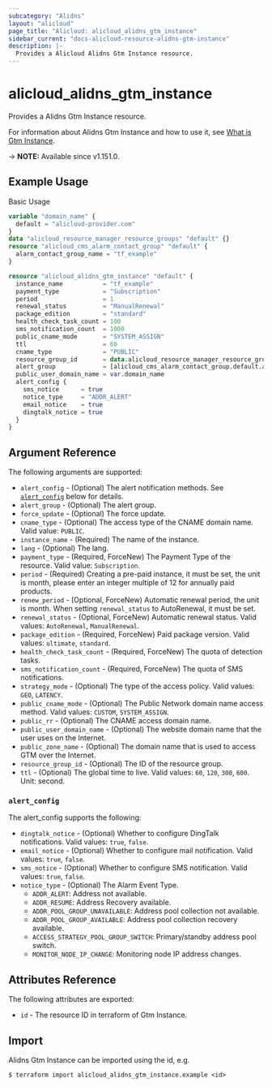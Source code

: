 ```yaml
---
subcategory: "Alidns"
layout: "alicloud"
page_title: "Alicloud: alicloud_alidns_gtm_instance"
sidebar_current: "docs-alicloud-resource-alidns-gtm-instance"
description: |-
  Provides a Alicloud Alidns Gtm Instance resource.
---
```


# alicloud_alidns_gtm_instance

Provides a Alidns Gtm Instance resource.

For information about Alidns Gtm Instance and how to use it, see [What is Gtm Instance](https://www.alibabacloud.com/help/en/doc-detail/204852.html).

-> **NOTE:** Available since v1.151.0.

## Example Usage

Basic Usage

```terraform
variable "domain_name" {
  default = "alicloud-provider.com"
}
data "alicloud_resource_manager_resource_groups" "default" {}
resource "alicloud_cms_alarm_contact_group" "default" {
  alarm_contact_group_name = "tf_example"
}

resource "alicloud_alidns_gtm_instance" "default" {
  instance_name           = "tf_example"
  payment_type            = "Subscription"
  period                  = 1
  renewal_status          = "ManualRenewal"
  package_edition         = "standard"
  health_check_task_count = 100
  sms_notification_count  = 1000
  public_cname_mode       = "SYSTEM_ASSIGN"
  ttl                     = 60
  cname_type              = "PUBLIC"
  resource_group_id       = data.alicloud_resource_manager_resource_groups.default.groups.0.id
  alert_group             = [alicloud_cms_alarm_contact_group.default.alarm_contact_group_name]
  public_user_domain_name = var.domain_name
  alert_config {
    sms_notice      = true
    notice_type     = "ADDR_ALERT"
    email_notice    = true
    dingtalk_notice = true
  }
}
```

## Argument Reference

The following arguments are supported:

* `alert_config` - (Optional) The alert notification methods. See [`alert_config`](#alert_config) below for details.
* `alert_group` - (Optional) The alert group.
* `force_update` - (Optional) The force update.
* `cname_type` - (Optional) The access type of the CNAME domain name. Valid value: `PUBLIC`.
* `instance_name` - (Required) The name of the instance.
* `lang` - (Optional) The lang.
* `payment_type` - (Required, ForceNew) The Payment Type of the resource. Valid value: `Subscription`.
* `period` - (Required) Creating a pre-paid instance, it must be set, the unit is month, please enter an integer multiple of 12 for annually paid products.
* `renew_period` - (Optional, ForceNew) Automatic renewal period, the unit is month. When setting `renewal_status` to AutoRenewal, it must be set.
* `renewal_status` - (Optional, ForceNew) Automatic renewal status. Valid values: `AutoRenewal`, `ManualRenewal`.
* `package_edition` - (Required, ForceNew) Paid package version. Valid values: `ultimate`, `standard`.
* `health_check_task_count` - (Required, ForceNew) The quota of detection tasks.
* `sms_notification_count` - (Required, ForceNew) The quota of SMS notifications.
* `strategy_mode` - (Optional) The type of the access policy. Valid values: `GEO`, `LATENCY`.
* `public_cname_mode` - (Optional) The Public Network domain name access method. Valid values: `CUSTOM`, `SYSTEM_ASSIGN`.
* `public_rr` - (Optional) The CNAME access domain name.
* `public_user_domain_name` - (Optional) The website domain name that the user uses on the Internet.
* `public_zone_name` - (Optional) The domain name that is used to access GTM over the Internet.
* `resource_group_id` - (Optional) The ID of the resource group.
* `ttl` - (Optional) The global time to live. Valid values: `60`, `120`, `300`, `600`. Unit: second.

### `alert_config`

The alert_config supports the following: 

* `dingtalk_notice` - (Optional) Whether to configure DingTalk notifications. Valid values: `true`, `false`.
* `email_notice` - (Optional) Whether to configure mail notification. Valid values: `true`, `false`.
* `sms_notice` - (Optional) Whether to configure SMS notification. Valid values: `true`, `false`.
* `notice_type` - (Optional) The Alarm Event Type.
  - `ADDR_ALERT`: Address not available.
  - `ADDR_RESUME`: Address Recovery available.
  - `ADDR_POOL_GROUP_UNAVAILABLE`: Address pool collection not available.
  - `ADDR_POOL_GROUP_AVAILABLE`: Address pool collection recovery available.
  - `ACCESS_STRATEGY_POOL_GROUP_SWITCH`: Primary/standby address pool switch.
  - `MONITOR_NODE_IP_CHANGE`: Monitoring node IP address changes.

## Attributes Reference

The following attributes are exported:

* `id` - The resource ID in terraform of Gtm Instance.

## Import

Alidns Gtm Instance can be imported using the id, e.g.

```shell
$ terraform import alicloud_alidns_gtm_instance.example <id>
```